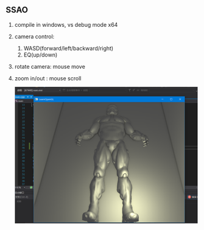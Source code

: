 ## SSAO

1. compile in windows, vs debug mode x64

2. camera control: 

   1. WASD(forward/left/backward/right)
   2. EQ(up/down)

3. rotate camera: mouse move

4. zoom in/out : mouse scroll

   ![ssao_1.PNG](https://github.com/DOHZH/CG/blob/master/image/ssao/ssao_1.PNG?raw=true)